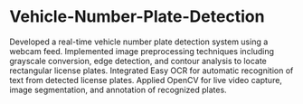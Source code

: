 # Vehicle-Number-Plate-Detection
Developed a real-time vehicle number plate detection system using a webcam feed. Implemented image preprocessing 
techniques including grayscale conversion, edge detection, and contour analysis to locate rectangular license plates. 
Integrated Easy OCR for automatic recognition of text from detected license plates. Applied OpenCV for live video 
capture, image segmentation, and annotation of recognized plates.
